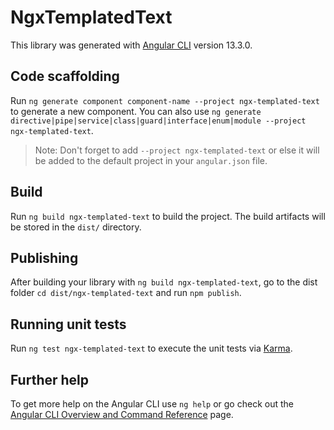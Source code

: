 # NgxTemplatedText

This library was generated with [Angular CLI](https://github.com/angular/angular-cli) version 13.3.0.

## Code scaffolding

Run `ng generate component component-name --project ngx-templated-text` to generate a new component. You can also use `ng generate directive|pipe|service|class|guard|interface|enum|module --project ngx-templated-text`.
> Note: Don't forget to add `--project ngx-templated-text` or else it will be added to the default project in your `angular.json` file. 

## Build

Run `ng build ngx-templated-text` to build the project. The build artifacts will be stored in the `dist/` directory.

## Publishing

After building your library with `ng build ngx-templated-text`, go to the dist folder `cd dist/ngx-templated-text` and run `npm publish`.

## Running unit tests

Run `ng test ngx-templated-text` to execute the unit tests via [Karma](https://karma-runner.github.io).

## Further help

To get more help on the Angular CLI use `ng help` or go check out the [Angular CLI Overview and Command Reference](https://angular.io/cli) page.
